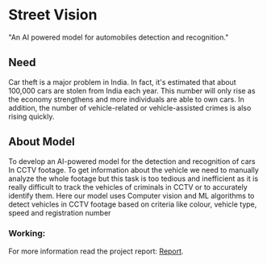 # Street Vision
"An AI powered model for automobiles detection and recognition."

## Need
Car theft is a major problem in India. In fact, it's estimated that about 100,000 cars are stolen from India each year. This number will only rise as the economy strengthens and more individuals are able to own cars.
In addition, the number of vehicle-related or vehicle-assisted crimes is also rising quickly.

## About Model
To develop an AI-powered model for the detection and recognition of cars In CCTV footage. To get information about the vehicle we need to manually analyze the whole footage but this task is too tedious and inefficient as it is really difficult to track the vehicles of criminals in CCTV or to accurately identify them.
Here our model uses Computer vision and ML algorithms to detect vehicles in CCTV footage based on criteria like colour, vehicle type, speed and registration number

### Working:


For more information read the project report: [Report](https://drive.google.com/file/d/1PUfV_RjwziHA_XIynR2WKembmSerHifW/view?usp=sharing).
